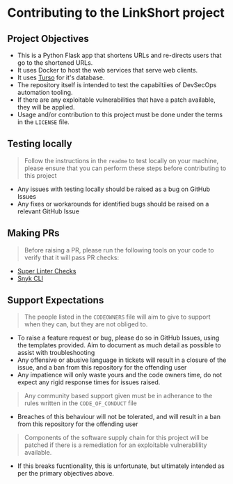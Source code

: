 # Contributing to the LinkShort project

## Project Objectives

- This is a Python Flask app that shortens URLs and re-directs users that go to the shortened URLs.
- It uses Docker to host the web services that serve web clients.
- It uses [Turso](https://turso.tech) for it's database.
- The repository itself is intended to test the capabiltiies of DevSecOps automation tooling.
- If there are any exploitable vulnerabilities that have a patch available, they will be applied.
- Usage and/or contribution to this project must be done under the terms in the `LICENSE` file.

## Testing locally

> Follow the instructions in the `readme` to test locally on your machine, please ensure that you can perform these steps before contributing to this project
- Any issues with testing locally should be raised as a bug on GitHub Issues
- Any fixes or workarounds for identified bugs should be raised on a relevant GitHub Issue

## Making PRs

> Before raising a PR, please run the following tools on your code to verify that it will pass PR checks:
- [Super Linter Checks](https://github.com/jackseceng/LinkShort/blob/f8a4cc63c7f99f289fa41b05b82673909738ea99/.github/workflows/lint.yml#L36C1-L47C45)
- [Snyk CLI](https://docs.snyk.io/scan-using-snyk/working-with-snyk-in-your-environment/running-scans#run-tests-manually)

## Support Expectations

> The people listed in the `CODEOWNERS` file will aim to give to support when they can, but they are not obliged to.
- To raise a feature request or bug, please do so in GitHub Issues, using the templates provided. Aim to document as much detail as possible to assist with troubleshooting
- Any offensive or abusive language in tickets will result in a closure of the issue, and a ban from this repository for the offending user
- Any impatience will only waste yours and the code owners time, do not expect any rigid response times for issues raised.
> Any community based support given must be in adherance to the rules written in the `CODE_OF_CONDUCT` file
- Breaches of this behaviour will not be tolerated, and will result in a ban from this repository for the offending user
> Components of the software supply chain for this project will be patched if there is a remediation for an exploitable vulnerablility available.
- If this breaks fucntionality, this is unfortunate, but ultimately intended as per the primary objectives above.
